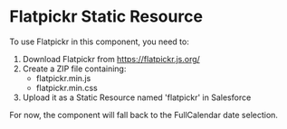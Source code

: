 # Flatpickr Static Resource

To use Flatpickr in this component, you need to:

1. Download Flatpickr from https://flatpickr.js.org/
2. Create a ZIP file containing:
   - flatpickr.min.js
   - flatpickr.min.css
3. Upload it as a Static Resource named 'flatpickr' in Salesforce

For now, the component will fall back to the FullCalendar date selection.
